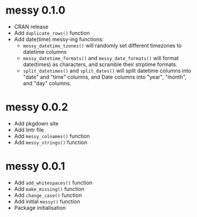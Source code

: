 # messy 0.1.0

* CRAN release
* Add `duplicate_rows()` function
* Add date(time) messy-ing functions:
  - `messy_datetime_tzones()` will randomly set different timezones to datetime columns
  - `messy_datetime_formats()` and `messy_date_formats()` will format date(times) as characters, and scramble their strptime formats.
  - `split_datetimes()` and `split_dates()` will split datetime columns into "date" and "time" columns, and Date columns into "year", "month", and "day" columns.

# messy 0.0.2

* Add pkgdown site
* Add lintr file
* Add `messy_colnames()` function
* Add `messy_strings()` function

# messy 0.0.1

* Add `add_whitespaces()` function
* Add `make_missing()` function
* Add `change_case()` function
* Add initial `messy()` function
* Package initialisation

